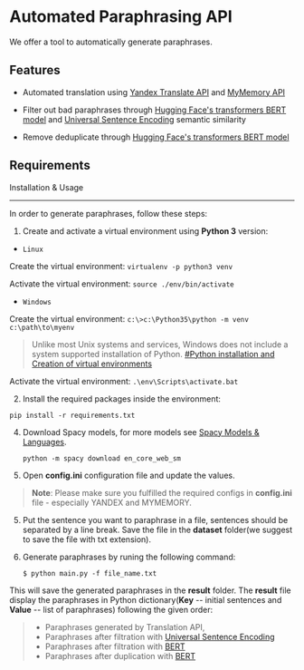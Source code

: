 
  

# Automated Paraphrasing API

  

We offer a tool to automatically generate paraphrases.

  

## Features

  

- Automated translation using [Yandex Translate API](https://tech.yandex.com/translate/) and [MyMemory API](https://mymemory.translated.net/doc/)

- Filter out bad paraphrases through [Hugging Face's transformers BERT model](https://huggingface.co/transformers/model_doc/bert.html#bertmodel) and [Universal Sentence Encoding](https://tfhub.dev/google/universal-sentence-encoder/4) semantic similarity

- Remove deduplicate through [Hugging Face's transformers BERT model](https://huggingface.co/transformers/model_doc/bert.html#bertmodel)

  

## Requirements

  
  

Installation & Usage

---------------

In order to generate paraphrases, follow these steps:

  

1. Create and activate a virtual environment using **Python 3** version:

*  `Linux`

  

Create the virtual environment: ```virtualenv -p python3 venv ```

Activate the virtual environment: ``` source ./env/bin/activate ```

  

*  `Windows`

Create the virtual environment: ``` c:\>c:\Python35\python -m venv c:\path\to\myenv ```

>Unlike most Unix systems and services, Windows does not include a system supported installation of Python. [#Python installation and Creation of virtual environments](https://docs.python.org/3/using/windows.html#using-on-windows)

Activate the virtual environment: ``` .\env\Scripts\activate.bat ```

2. Install the required packages inside the environment:
``` 
pip install -r requirements.txt
```

4. Download Spacy models, for more models see [Spacy Models & Languages](https://spacy.io/models/en).
   ```
   python -m spacy download en_core_web_sm
   ```

4. Open **config.ini** configuration file and update the values.

>  **Note**: Please make sure you fulfilled the required configs in **config.ini** file - especially YANDEX and MYMEMORY.

  

5. Put the sentence you want to paraphrase in a file, sentences should be separated by a line break. Save the file in the **dataset** folder(we suggest to save the file with txt extension).

  

6. Generate paraphrases by runing the following command:
   ```
   $ python main.py -f file_name.txt
   ```

This will save the generated paraphrases in the **result** folder. The **result** file display the paraphrases in Python dictionary(**Key** -- initial sentences and **Value** -- list of paraphrases) following the given order:
>- Paraphrases generated by Translation API,
>- Paraphrases after filtration with [Universal Sentence Encoding](https://tfhub.dev/google/universal-sentence-encoder/4)
>- Paraphrases after filtration with [BERT](https://huggingface.co/transformers/model_doc/bert.html#bertmodel)
>- Paraphrases after duplication with [BERT](https://huggingface.co/transformers/model_doc/bert.html#bertmodel)
